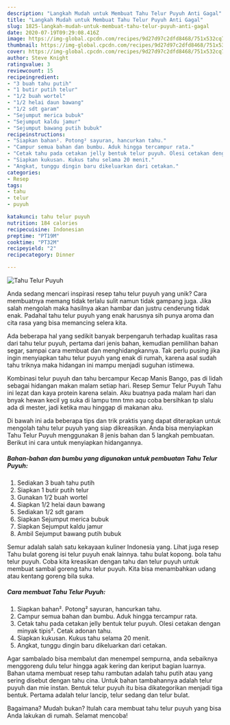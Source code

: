 ```yaml
---
description: "Langkah Mudah untuk Membuat Tahu Telur Puyuh Anti Gagal"
title: "Langkah Mudah untuk Membuat Tahu Telur Puyuh Anti Gagal"
slug: 1825-langkah-mudah-untuk-membuat-tahu-telur-puyuh-anti-gagal
date: 2020-07-19T09:29:08.416Z
image: https://img-global.cpcdn.com/recipes/9d27d97c2dfd8468/751x532cq70/tahu-telur-puyuh-foto-resep-utama.jpg
thumbnail: https://img-global.cpcdn.com/recipes/9d27d97c2dfd8468/751x532cq70/tahu-telur-puyuh-foto-resep-utama.jpg
cover: https://img-global.cpcdn.com/recipes/9d27d97c2dfd8468/751x532cq70/tahu-telur-puyuh-foto-resep-utama.jpg
author: Steve Knight
ratingvalue: 3
reviewcount: 15
recipeingredient:
- "3 buah tahu putih"
- "1 butir putih telur"
- "1/2 buah wortel"
- "1/2 helai daun bawang"
- "1/2 sdt garam"
- "Sejumput merica bubuk"
- "Sejumput kaldu jamur"
- "Sejumput bawang putih bubuk"
recipeinstructions:
- "Siapkan bahan². Potong² sayuran, hancurkan tahu."
- "Campur semua bahan dan bumbu. Aduk hingga tercampur rata."
- "Cetak tahu pada cetakan jelly bentuk telur puyuh. Olesi cetakan dengan minyak tipis². Cetak adonan tahu."
- "Siapkan kukusan. Kukus tahu selama 20 menit."
- "Angkat, tunggu dingin baru dikeluarkan dari cetakan."
categories:
- Resep
tags:
- tahu
- telur
- puyuh

katakunci: tahu telur puyuh 
nutrition: 184 calories
recipecuisine: Indonesian
preptime: "PT19M"
cooktime: "PT32M"
recipeyield: "2"
recipecategory: Dinner

---
```



![Tahu Telur Puyuh](https://img-global.cpcdn.com/recipes/9d27d97c2dfd8468/751x532cq70/tahu-telur-puyuh-foto-resep-utama.jpg)

Anda sedang mencari inspirasi resep tahu telur puyuh yang unik? Cara membuatnya memang tidak terlalu sulit namun tidak gampang juga. Jika salah mengolah maka hasilnya akan hambar dan justru cenderung tidak enak. Padahal tahu telur puyuh yang enak harusnya sih punya aroma dan cita rasa yang bisa memancing selera kita.

Ada beberapa hal yang sedikit banyak berpengaruh terhadap kualitas rasa dari tahu telur puyuh, pertama dari jenis bahan, kemudian pemilihan bahan segar, sampai cara membuat dan menghidangkannya. Tak perlu pusing jika ingin menyiapkan tahu telur puyuh yang enak di rumah, karena asal sudah tahu triknya maka hidangan ini mampu menjadi suguhan istimewa.

Kombinasi telur puyuh dan tahu bercampur Kecap Manis Bango, pas di lidah sebagai hidangan makan malam setiap hari. Resep Semur Telur Puyuh Tahu ini lezat dan kaya protein karena selain. Aku buatnya pada malam hari dan bnyak hewan kecil yg suka di lampu tmn tmn aqu coba bersihkan tp slalu ada di mester, jadi ketika mau hinggap di makanan aku.


Di bawah ini ada beberapa tips dan trik praktis yang dapat diterapkan untuk mengolah tahu telur puyuh yang siap dikreasikan. Anda bisa menyiapkan Tahu Telur Puyuh menggunakan 8 jenis bahan dan 5 langkah pembuatan. Berikut ini cara untuk menyiapkan hidangannya.

<!--inarticleads1-->

##### Bahan-bahan dan bumbu yang digunakan untuk pembuatan Tahu Telur Puyuh:

1. Sediakan 3 buah tahu putih
1. Siapkan 1 butir putih telur
1. Gunakan 1/2 buah wortel
1. Siapkan 1/2 helai daun bawang
1. Sediakan 1/2 sdt garam
1. Siapkan Sejumput merica bubuk
1. Siapkan Sejumput kaldu jamur
1. Ambil Sejumput bawang putih bubuk


Semur adalah salah satu kekayaan kuliner Indonesia yang. Lihat juga resep Tahu bulat goreng isi telur puyuh enak lainnya. tahu bulat kopong. bola tahu telur puyuh. Coba kita kreasikan dengan tahu dan telur puyuh untuk membuat sambal goreng tahu telur puyuh. Kita bisa menambahkan udang atau kentang goreng bila suka. 

<!--inarticleads2-->

##### Cara membuat Tahu Telur Puyuh:

1. Siapkan bahan². Potong² sayuran, hancurkan tahu.
1. Campur semua bahan dan bumbu. Aduk hingga tercampur rata.
1. Cetak tahu pada cetakan jelly bentuk telur puyuh. Olesi cetakan dengan minyak tipis². Cetak adonan tahu.
1. Siapkan kukusan. Kukus tahu selama 20 menit.
1. Angkat, tunggu dingin baru dikeluarkan dari cetakan.


Agar sambalado bisa membalut dan menempel sempurna, anda sebaiknya menggoreng dulu telur hingga agak kering dan keriput bagian luarnya. Bahan utama membuat resep tahu rambutan adalah tahu putih atau yang sering disebut dengan tahu cina. Untuk bahan tambahannya adalah telur puyuh dan mie instan. Bentuk telur puyuh itu bisa dikategorikan menjadi tiga bentuk. Pertama adalah telur lancip, telur sedang dan telur bulat. 

Bagaimana? Mudah bukan? Itulah cara membuat tahu telur puyuh yang bisa Anda lakukan di rumah. Selamat mencoba!

